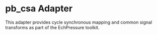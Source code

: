 # pb_csa Adapter

This adapter provides cycle synchronous mapping and common signal transforms as
part of the EchPressure toolkit.
